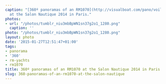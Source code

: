 ```yaml
---
caption: "[360º panoramas of an RM1070](http://visualboat.com/pano/voilier/rm1070/rm1070.html)
  at the Salon Nautique 2014 in Paris."
photos:
- url: "/photos/tumblr_niu3mbBpWN1sn37g2o1_1280.png"
  caption: ''
photo: "/photos/tumblr_niu3mbBpWN1sn37g2o1_1280.png"
layout: photo
date: '2015-01-27T12:51:47+01:00'
tags:
- panorama
- '360'
- rm-yachts
- rm1070
title: 360º panoramas of an RM1070 at the Salon Nautique 2014 in Paris.
slug: 360-panoramas-of-an-rm1070-at-the-salon-nautique
---
```

